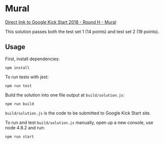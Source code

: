 # Mural

[Direct link to Google Kick Start 2018 - Round H - Mural](https://codingcompetitions.withgoogle.com/kickstart/round/0000000000050ee2/000000000005118a)

This solution passes both the test set 1 (14 points) and test set 2 (19 points).

## Usage

First, install dependencies:

```
npm install
```

To run tests with jest:

```
npm run test
```

Build the solution into one file output at `build/solution.js`:

```
npm run build
```

`build/solution.js` is the code to be submitted to Google Kick Start site.

To run and test `build/solution.js` manually, open up a new console, use node 4.8.2 and run:

```
npm run start
```